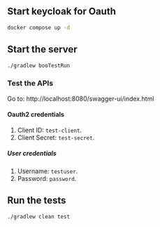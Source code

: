 ## Start keycloak for Oauth

```bash
docker compose up -d
```

## Start the server

```bash
./gradlew booTestRun
```

### Test the APIs

Go to: http://localhost:8080/swagger-ui/index.html

#### Oauth2 credentials

1. Client ID: `test-client`.
2. Client Secret: `test-secret`.

##### User credentials

1. Username: `testuser`.
2. Password: `password`.

## Run the tests

```bash
./gradlew clean test
```